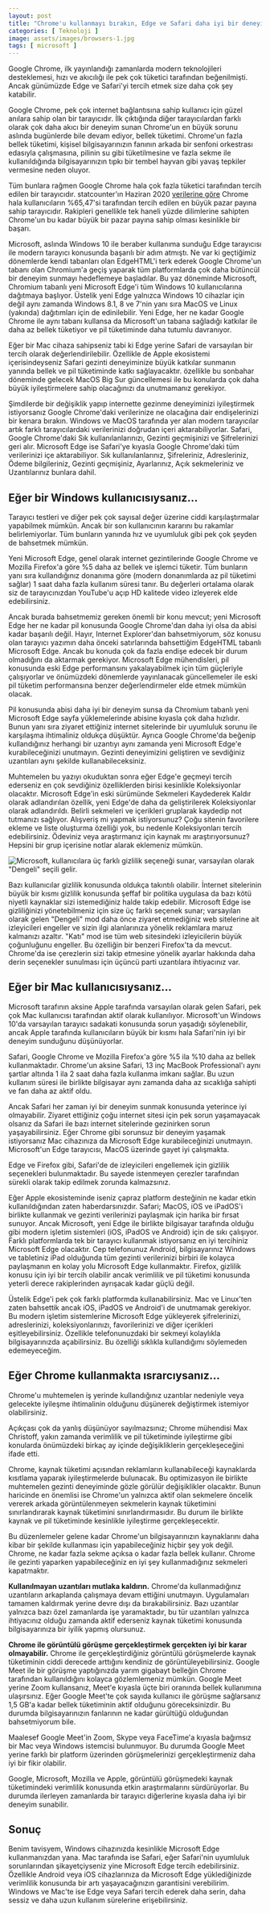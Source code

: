 ```yaml
---
layout: post
title: "Chrome'u kullanmayı bırakın, Edge ve Safari daha iyi bir deneyim sunuyor"
categories: [ Teknoloji ]
image: assets/images/browsers-1.jpg
tags: [ microsoft ]
---
```

Google Chrome, ilk yayınlandığı zamanlarda modern teknolojileri desteklemesi, hızı ve akıcılığı ile pek çok tüketici tarafından beğenilmişti. Ancak günümüzde Edge ve Safari'yi tercih etmek size daha çok şey katabilir.

Google Chrome, pek çok internet bağlantısına sahip kullanıcı için güzel anılara sahip olan bir tarayıcıdır. İlk çıktığında diğer tarayıcılardan farklı olarak çok daha akıcı bir deneyim sunan Chrome'un en büyük sorunu aslında bugünlerde bile devam ediyor, bellek tüketimi. Chrome'un fazla bellek tüketimi, kişisel bilgisayarınızın fanının arkada bir senfoni orkestrası edasıyla çalışmasına, pilinin su gibi tüketilmesine ve fazla sekme ile kullanıldığında bilgisayarınızın tıpkı bir tembel hayvan gibi yavaş tepkiler vermesine neden oluyor.

Tüm bunlara rağmen Google Chrome hala çok fazla tüketici tarafından tercih edilen bir tarayıcıdır. statcounter'ın Haziran 2020 [verilerine göre](https://gs.statcounter.com/browser-market-share) Chrome hala kullanıcıların %65,47'si tarafından tercih edilen en büyük pazar payına sahip tarayıcıdır. Rakipleri genellikle tek haneli yüzde dilimlerine sahipten Chrome'un bu kadar büyük bir pazar payına sahip olması kesinlikle bir başarı.

Microsoft, aslında Windows 10 ile beraber kullanıma sunduğu Edge tarayıcısı ile modern tarayıcı konusunda başarılı bir adım atmıştı. Ne var ki geçtiğimiz dönemlerde kendi tabanları olan EdgeHTML'i terk ederek Google Chrome'un tabanı olan Chromium'a geçiş yaparak tüm platformlarda çok daha bütüncül bir deneyim sunmayı hedeflemeye başladılar. Bu yaz döneminde Microsoft, Chromium tabanlı yeni Microsoft Edge'i tüm Windows 10 kullanıcılarına dağıtmaya başlıyor. Üstelik yeni Edge yalnızca Windows 10 cihazlar için değil aynı zamanda Windows 8.1, 8 ve 7'nin yanı sıra MacOS ve Linux (yakında) dağıtımları için de edinilebilir. Yeni Edge, her ne kadar Google Chrome ile aynı tabanı kullansa da Microsoft'un tabana sağladığı katkılar ile daha az bellek tüketiyor ve pil tüketiminde daha tutumlu davranıyor.

Eğer bir Mac cihaza sahipseniz tabi ki Edge yerine Safari de varsayılan bir tercih olarak değerlendirilebilir. Özellikle de Apple ekosistemi içerisindeyseniz Safari gezinti deneyiminize büyük katkılar sunmanın yanında bellek ve pil tüketiminde katkı sağlayacaktır. özellikle bu sonbahar döneminde gelecek MacOS Big Sur güncellemesi ile bu konularda çok daha büyük iyileştirmelere sahip olacağınızı da unutmamanız gerekiyor.

Şimdilerde bir değişiklik yapıp internette gezinme deneyiminizi iyileştirmek istiyorsanız Google Chrome'daki verilerinize ne olacağına dair endişelerinizi bir kenara bırakın. Windows ve MacOS tarafında yer alan modern tarayıcılar artık farklı tarayıcılardaki verilerinizi doğrudan içeri aktarabiliyorlar. Safari, Google Chrome'daki Sık kullanılanlarınızı, Gezinti geçmişinizi ve Şifrelerinizi geri alır. Microsoft Edge ise Safari'ye kıyasla Google Chrome'daki tüm verilerinizi içe aktarabiliyor. Sık kullanılanlarınız, Şifreleriniz, Adresleriniz, Ödeme bilgileriniz, Gezinti geçmişiniz, Ayarlarınız, Açık sekmeleriniz ve Uzantılarınız bunlara dahil.

## Eğer bir Windows kullanıcısıysanız...
Tarayıcı testleri ve diğer pek çok sayısal değer üzerine ciddi karşılaştırmalar yapabilmek mümkün. Ancak bir son kullanıcının kararını bu rakamlar belirlemiyorlar. Tüm bunların yanında hız ve uyumluluk gibi pek çok şeyden de bahsetmek mümkün.

Yeni Microsoft Edge, genel olarak internet gezintilerinde Google Chrome ve Mozilla Firefox'a göre %5 daha az bellek ve işlemci tüketir. Tüm bunların yanı sıra kullandığınız donanıma göre (modern donanımlarda az pil tüketimi sağlar) 1 saat daha fazla kullanım süresi tanır. Bu değerleri ortalama olarak siz de tarayıcınızdan YouTube'u açıp HD kalitede video izleyerek elde edebilirsiniz.

Ancak burada bahsetmemiz gereken önemli bir konu mevcut; yeni Microsoft Edge her ne kadar pil konusunda Google Chrome'dan daha iyi olsa da abisi kadar başarılı değil. Hayır, Internet Explorer'dan bahsetmiyorum, söz konusu olan tarayıcı yazımın daha önceki satırlarında bahsettiğim EdgeHTML tabanlı Microsoft Edge. Ancak bu konuda çok da fazla endişe edecek bir durum olmadığını da aktarmak gerekiyor. Microsoft Edge mühendisleri, pil konusunda eski Edge performansını yakalayabilmek için tüm güçleriyle çalışıyorlar ve önümüzdeki dönemlerde yayınlanacak güncellemeler ile eski pil tüketim performansına benzer değerlendirmeler elde etmek mümkün olacak.

Pil konusunda abisi daha iyi bir deneyim sunsa da Chromium tabanlı yeni Microsoft Edge sayfa yüklemelerinde abisine kıyasla çok daha hızlıdır. Bunun yanı sıra ziyaret ettiğiniz internet sitelerinde bir uyumluluk sorunu ile karşılaşma ihtimaliniz oldukça düşüktür. Ayrıca Google Chrome'da beğenip kullandığınız herhangi bir uzantıyı aynı zamanda yeni Microsoft Edge'e kurabileceğinizi unutmayın. Gezinti deneyimizini geliştiren ve sevdiğiniz uzantıları aynı şekilde kullanabileceksiniz.

Muhtemelen bu yazıyı okuduktan sonra eğer Edge'e geçmeyi tercih ederseniz en çok sevdiğiniz özelliklerden birisi kesinlikle Koleksiyonlar olacaktır. Microsoft Edge'in eski sürümünde Sekmeleri Kaydederek Kaldır olarak adlandırılan özellik, yeni Edge'de daha da geliştirilerek Koleksiyonlar olarak adlandırıldı. Belirli sekmeleri ve içerikleri gruplarak kaydedip not tutmanızı sağlıyor. Alışveriş mi yapmak istiyorsunuz? Çoğu sitenin favorilere ekleme ve liste oluşturma özelliği yok, bu nedenle Koleksiyonları tercih edebilirsiniz. Ödeviniz veya araştırmanız için kaynak mı araştırıyorsunuz? Hepsini bir grup içerisine notlar alarak eklemeniz mümkün.

![Microsoft, kullanıcılara üç farklı gizlilik seçeneği sunar, varsayılan olarak "Dengeli" seçili gelir.](/assests/images/edge-gizlilik.jpg)

Bazı kullanıcılar gizlilik konusunda oldukça takıntılı olabilir. İnternet sitelerinin büyük bir kısmı gizlilik konusunda şeffaf bir politika uygulasa da bazı kötü niyetli kaynaklar sizi istemediğiniz halde takip edebilir. Microsoft Edge ise gizliliğinizi yönetebilmeniz için size üç farklı seçenek sunar; varsayılan olarak gelen "Dengeli" mod daha önce ziyaret etmediğiniz web sitelerine ait izleyicileri engeller ve sizin ilgi alanlarınıza yönelik reklamlara maruz kalmanızı azaltır. "Katı" mod ise tüm web sitesindeki izleyicilerin büyük çoğunluğunu engeller. Bu özelliğin bir benzeri Firefox'ta da mevcut. Chrome'da ise çerezlerin sizi takip etmesine yönelik ayarlar hakkında daha derin seçenekler sunulması için üçüncü parti uzantılara ihtiyacınız var.

## Eğer bir Mac kullanıcısıysanız...
Microsoft tarafının aksine Apple tarafında varsayılan olarak gelen Safari, pek çok Mac kullanıcısı tarafından aktif olarak kullanılıyor. Microsoft'un Windows 10'da varsayılan tarayıcı sadakati konusunda sorun yaşadığı söylenebilir, ancak Apple tarafında kullanıcıların büyük bir kısmı hala Safari'nin iyi bir deneyim sunduğunu düşünüyorlar.

Safari, Google Chrome ve Mozilla Firefox'a göre %5 ila %10 daha az bellek kullanmaktadır. Chrome'un aksine Safari, 13 inç MacBook Professional'ı aynı şartlar altında 1 ila 2 saat daha fazla kullanma imkanı sağlar. Bu uzun kullanım süresi ile birlikte bilgisayar aynı zamanda daha az sıcaklığa sahipti ve fan daha az aktif oldu.

Ancak Safari her zaman iyi bir deneyim sunmak konusunda yeterince iyi olmayabilir. Ziyaret ettiğiniz çoğu internet sitesi için pek sorun yaşamayacak olsanız da Safari ile bazı internet sitelerinde gezinirken sorun yaşayabilirsiniz. Eğer Chrome gibi sorunsuz bir deneyim yaşamak istiyorsanız Mac cihazınıza da Microsoft Edge kurabileceğinizi unutmayın. Microsoft'un Edge tarayıcısı, MacOS üzerinde gayet iyi çalışmakta.

Edge ve Firefox gibi, Safari'de de izleyicileri engellemek için gizlilik seçenekleri bulunmaktadır. Bu sayede istenmeyen çerezler tarafından sürekli olarak takip edilmek zorunda kalmazsınız.

Eğer Apple ekosisteminde iseniz çapraz platform desteğinin ne kadar etkin kullanıldığından zaten haberdarsınızdır. Safari; MacOS, iOS ve iPadOS'i birlikte kullanmak ve gezinti verilerinizi paylaşmak için harika bir fırsat sunuyor. Ancak Microsoft, yeni Edge ile birlikte bilgisayar tarafında olduğu gibi modern işletim sistemleri (iOS, iPadOS ve Android) için de sıkı çalışıyor. Farklı platformlarda tek bir tarayıcı kullanmak istiyorsanız en iyi tercihiniz Microsoft Edge olacaktır. Cep telefonunuz Android, bilgisayarınız Windows ve tabletiniz iPad olduğunda tüm gezinti verilerinizi birbiri ile kolayca paylaşmanın en kolay yolu Microsoft Edge kullanmaktır. Firefox, gizlilik konusu için iyi bir tercih olabilir ancak verimlilik ve pil tüketimi konusunda yeterli derece rakiplerinden ayrışacak kadar güçlü değil.

Üstelik Edge'i pek çok farklı platformda kullanabilirsiniz. Mac ve Linux'ten zaten bahsettik ancak iOS, iPadOS ve Android'i de unutmamak gerekiyor. Bu modern işletim sistemlerine Microsoft Edge yükleyerek şifrelerinizi, adreslerinizi, koleksiyonlarınızı, favorilerinizi ve diğer içerikleri eşitleyebilirsiniz. Özellikle telefonunuzdaki bir sekmeyi kolaylıkla bilgisayarınızda açabilirsiniz. Bu özelliği sıklıkla kullandığımı söylemeden edemeyeceğim.

## Eğer Chrome kullanmakta ısrarcıysanız...
Chrome'u muhtemelen iş yerinde kullandığınız uzantılar nedeniyle veya gelecekte iyileşme ihtimalinin olduğunu düşünerek değiştirmek istemiyor olabilirsiniz.

Açıkçası çok da yanlış düşünüyor sayılmazsınız; Chrome mühendisi Max Christoff, yakın zamanda verimlilik ve  pil tüketiminde iyileştirme gibi konularda önümüzdeki birkaç ay içinde değişikliklerin gerçekleşeceğini ifade etti.

Chrome, kaynak tüketimi açısından reklamların kullanabileceği kaynaklarda kısıtlama yaparak iyileştirmelerde bulunacak. Bu optimizasyon ile birlikte muhtemelen gezinti deneyiminde gözle görülür değişiklikler olacaktır. Bunun haricinde en önemlisi ise Chrome'un yalnızca aktif olan sekmelere öncelik vererek arkada görüntülenmeyen sekmelerin kaynak tüketimini sınırlandırarak kaynak tüketimini sınırlandırmasıdır. Bu durum ile birlikte kaynak ve pil tüketiminde kesinlikle iyileştirme gerçekleşecektir.

Bu düzenlemeler gelene kadar Chrome'un bilgisayarınızın kaynaklarını daha kibar bir şekilde kullanması için yapabileceğiniz hiçbir şey yok değil. Chrome, ne kadar fazla sekme açıksa o kadar fazla bellek kullanır. Chrome ile gezinti yaparken yapabileceğiniz en iyi şey kullanmadığınız sekmeleri kapatmaktır.

**Kullanılmayan uzantıları mutlaka kaldırın.** Chrome'da kullanmadığınız uzantıların arkaplanda çalışmaya devam ettiğini unutmayın. Uygulamaları tamamen kaldırmak yerine devre dışı da bırakabilirsiniz. Bazı uzantılar yalnızca bazı özel zamanlarda işe yaramaktadır, bu tür uzantıları yalnızca ihtiyacınız olduğu zamanda aktif ederseniz kaynak tüketimi konusunda bilgisayarınıza bir iyilik yapmış olursunuz.

**Chrome ile görüntülü görüşme gerçekleştirmek gerçekten iyi bir karar olmayabilir.** Chrome ile gerçekleştirdiğiniz görüntülü görüşmelerde kaynak tüketiminin ciddi derecede arttığını kendiniz de görüntüleyebilirsiniz. Google Meet ile bir görüşme yaptığınızda yarım gigabayt belleğin Chrome tarafından kullanıldığını kolayca gözlemlemeniz mümkün. Google Meet yerine Zoom kullansanız, Meet'e kıyasla üçte biri oranında bellek kullanımına ulaşırsınız. Eğer Google Meet'te çok sayıda kullanıcı ile görüşme sağlarsanız 1,5 GB'a kadar bellek tüketiminin aktif olduğunu göreceksinizdir. Bu durumda bilgisayarınızın fanlarının ne kadar gürültüğü olduğundan bahsetmiyorum bile.

Maalesef Google Meet'in Zoom, Skype veya FaceTime'a kıyasla bağımsız bir Mac veya Windows istemcisi bulunmuyor. Bu durumda Google Meet yerine farklı bir platform üzerinden görüşmelerinizi gerçekleştirmeniz daha iyi bir fikir olabilir.

Google, Microsoft, Mozilla ve Apple, görüntülü görüşmedeki kaynak tüketimindeki verimlilik konusunda etkin araştırmalarını sürdürüyorlar. Bu durumda ilerleyen zamanlarda bir tarayıcı diğerlerine kıyasla daha iyi bir deneyim sunabilir.

## Sonuç
Benim tavisyem, Windows cihazınızda kesinlikle Microsoft Edge kullanmanızdan yana. Mac tarafında ise Safari, eğer Safari'nin uyumluluk sorunlarından şikayetçiyseniz yine Microsoft Edge tercih edebilirsiniz. Özellikle Android veya iOS cihazlarınıza da Microsoft Edge yüklediğinizde verimlilik konusunda bir artı yaşayacağınızın garantisini verebilirim. Windows ve Mac'te ise Edge veya Safari tercih ederek daha serin, daha sessiz ve daha uzun kullanım sürelerine erişebilirsiniz.
